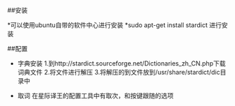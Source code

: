 ##安装

*可以使用ubuntu自带的软件中心进行安装
*sudo apt-get install  stardict 进行安装

##配置

* 字典安装
  1.到http://stardict.sourceforge.net/Dictionaries_zh_CN.php下载词典文件
  2.将文件进行解压
  3.将解压的到文件放到/usr/share/stardict/dic目录中
  
* 取词
  在星际译王的配置工具中有取次，和按键跟随的选项
